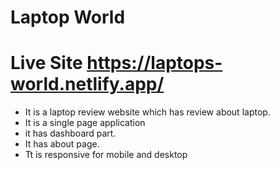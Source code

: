 # Laptop World
# Live Site https://laptops-world.netlify.app/

* It is a laptop review website which has review about laptop.
* It is a single page application 
* it has dashboard part.
* It has about page.
* Tt is responsive for mobile and desktop
